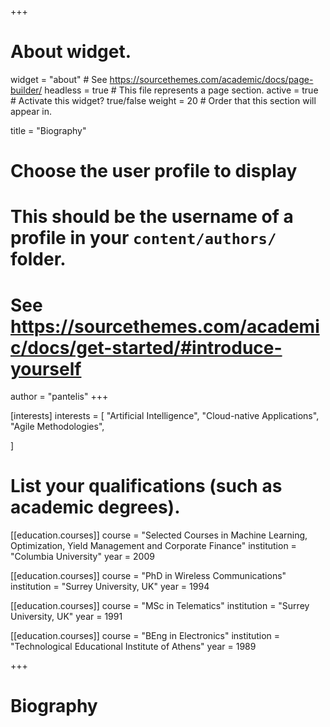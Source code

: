 +++
# About widget.
widget = "about"  # See https://sourcethemes.com/academic/docs/page-builder/
headless = true  # This file represents a page section.
active = true  # Activate this widget? true/false
weight = 20  # Order that this section will appear in.

title = "Biography"

# Choose the user profile to display
# This should be the username of a profile in your `content/authors/` folder.
# See https://sourcethemes.com/academic/docs/get-started/#introduce-yourself
author = "pantelis"
+++

[interests]
  interests = [
    "Artificial Intelligence",
    "Cloud-native Applications",
    "Agile Methodologies",
     
  ]

# List your qualifications (such as academic degrees).
[[education.courses]]
  course = "Selected Courses in Machine Learning, Optimization, Yield Management and Corporate Finance"
  institution = "Columbia University"
  year = 2009

[[education.courses]]
  course = "PhD in Wireless Communications"
  institution = "Surrey University, UK"
  year = 1994

[[education.courses]]
  course = "MSc in Telematics"
  institution = "Surrey University, UK"
  year = 1991

[[education.courses]]
  course = "BEng in Electronics"
  institution = "Technological Educational Institute of Athens"
  year = 1989

+++
# Biography
